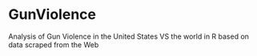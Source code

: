 # GunViolence
Analysis of Gun Violence in the United States VS the world in R based on data scraped from the Web 
